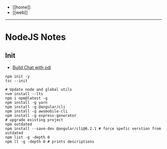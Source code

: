 - [[home]]
- [[web]]
---
# NodeJS Notes

## Init
- [Build Chat with odi](https://medium.com/@dantsk/building-chat-with-odi-node-js-e77ecd3891b2)
```
npm init -y
tsc --init
```
```
# Update node and global utils
nvm install --lts
npm i npm@latest -g
npm install -g yarn
npm install -g @angular/cli
npm install -g awsmobile-cli
npm install -g express-generator
# upgrade existing project
npm outdated
npm install --save-dev @angular/cli@6.2.1 # force spefic verstion from outdated
npm list -g -depth 0
npm ll -g -depth 0 # prints descriptions
```